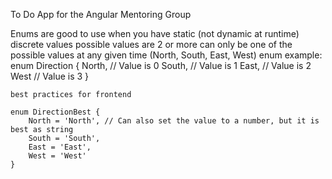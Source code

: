To Do App for the Angular Mentoring Group

Enums are good to use when you have
    static (not dynamic at runtime) discrete values
    possible values are 2 or more
    can only be one of the possible values at any given time (North, South, East, West)
    enum example:
        enum Direction {
            North, // Value is 0
            South, // Value is 1
            East, // Value is 2
            West // Value is 3
        }

    best practices for frontend

    enum DirectionBest {
        North = 'North', // Can also set the value to a number, but it is best as string
        South = 'South',
        East = 'East',
        West = 'West'
    }
